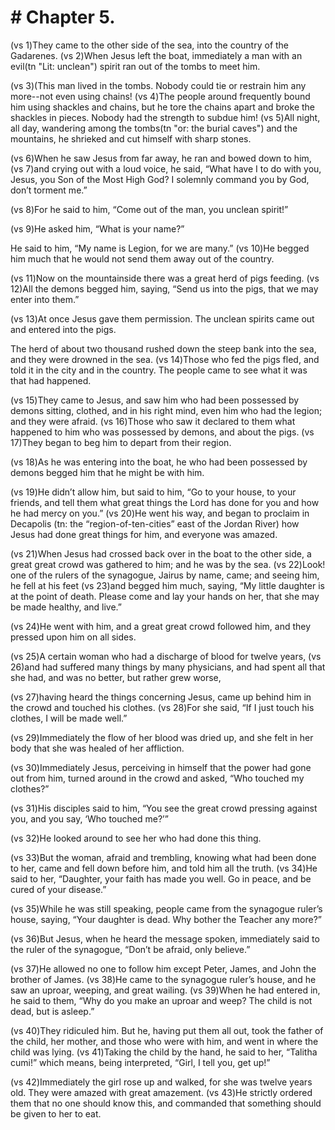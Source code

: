 # # Chapter 5.

(vs 1)They came to the other side of the sea, into the country of the Gadarenes.  (vs 2)When Jesus left the boat, immediately a man with an evil(tn "Lit: unclean") spirit ran out of the tombs to meet him.  

(vs 3)(This man lived in the tombs. Nobody could tie or restrain him any more--not even using chains!  (vs 4)The people around frequently bound him using shackles and chains, but he tore the chains apart and broke the shackles in pieces. Nobody had the strength to subdue him!  (vs 5)All night, all day, wandering among the tombs(tn "or: the burial caves") and the mountains, he shrieked and cut himself with sharp stones.

(vs 6)When he saw Jesus from far away, he ran and bowed down to him,  (vs 7)and crying out with a loud voice, he said, “What have I to do with you, Jesus, you Son of the Most High God? I solemnly command you by God, don’t torment me.”  

(vs 8)For he said to him, “Come out of the man, you unclean spirit!”  

(vs 9)He asked him, “What is your name?” 

He said to him, “My name is Legion, for we are many.”  (vs 10)He begged him much that he would not send them away out of the country.  

(vs 11)Now on the mountainside there was a great herd of pigs feeding.  (vs 12)All the demons begged him, saying, “Send us into the pigs, that we may enter into them.”  

(vs 13)At once Jesus gave them permission. The unclean spirits came out and entered into the pigs. 

The herd of about two thousand rushed down the steep bank into the sea, and they were drowned in the sea.  (vs 14)Those who fed the pigs fled, and told it in the city and in the country. The people came to see what it was that had happened.  

(vs 15)They came to Jesus, and saw him who had been possessed by demons sitting, clothed, and in his right mind, even him who had the legion; and they were afraid.  (vs 16)Those who saw it declared to them what happened to him who was possessed by demons, and about the pigs.  (vs 17)They began to beg him to depart from their region.  

(vs 18)As he was entering into the boat, he who had been possessed by demons begged him that he might be with him.  

(vs 19)He didn’t allow him, but said to him, “Go to your house, to your friends, and tell them what great things the Lord has done for you and how he had mercy on you.”  (vs 20)He went his way, and began to proclaim in Decapolis (tn: the “region-of-ten-cities” east of the Jordan River) how Jesus had done great things for him, and everyone was amazed.  

(vs 21)When Jesus had crossed back over in the boat to the other side, a great great crowd was gathered to him; and he was by the sea.  (vs 22)Look! one of the rulers of the synagogue, Jairus by name, came; and seeing him, he fell at his feet  (vs 23)and begged him much, saying, “My little daughter is at the point of death. Please come and lay your hands on her, that she may be made healthy, and live.”  

(vs 24)He went with him, and a great great crowd followed him, and they pressed upon him on all sides.  

(vs 25)A certain woman who had a discharge of blood for twelve years,  (vs 26)and had suffered many things by many physicians, and had spent all that she had, and was no better, but rather grew worse,  

(vs 27)having heard the things concerning Jesus, came up behind him in the crowd and touched his clothes.  (vs 28)For she said, “If I just touch his clothes, I will be made well.”  

(vs 29)Immediately the flow of her blood was dried up, and she felt in her body that she was healed of her affliction.  

(vs 30)Immediately Jesus, perceiving in himself that the power had gone out from him, turned around in the crowd and asked, “Who touched my clothes?”  

(vs 31)His disciples said to him, “You see the great crowd pressing against you, and you say, ‘Who touched me?’”  

(vs 32)He looked around to see her who had done this thing.  

(vs 33)But the woman, afraid and trembling, knowing what had been done to her, came and fell down before him, and told him all the truth.  (vs 34)He said to her, “Daughter, your faith has made you well. Go in peace, and be cured of your disease.”  

(vs 35)While he was still speaking, people came from the synagogue ruler’s house, saying, “Your daughter is dead. Why bother the Teacher any more?”  

(vs 36)But Jesus, when he heard the message spoken, immediately said to the ruler of the synagogue, “Don’t be afraid, only believe.”  

(vs 37)He allowed no one to follow him except Peter, James, and John the brother of James.  (vs 38)He came to the synagogue ruler’s house, and he saw an uproar, weeping, and great wailing.  (vs 39)When he had entered in, he said to them, “Why do you make an uproar and weep? The child is not dead, but is asleep.”  

(vs 40)They ridiculed him. But he, having put them all out, took the father of the child, her mother, and those who were with him, and went in where the child was lying.  (vs 41)Taking the child by the hand, he said to her, “Talitha cumi!” which means, being interpreted, “Girl, I tell you, get up!”  

(vs 42)Immediately the girl rose up and walked, for she was twelve years old. They were amazed with great amazement.  (vs 43)He strictly ordered them that no one should know this, and commanded that something should be given to her to eat.